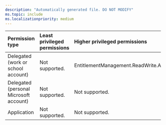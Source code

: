 ```yaml
---
description: "Automatically generated file. DO NOT MODIFY"
ms.topic: include
ms.localizationpriority: medium
---
```


|Permission type|Least privileged permissions|Higher privileged permissions|
|:---|:---|:---|
|Delegated (work or school account)|Not supported.|EntitlementManagement.ReadWrite.All|
|Delegated (personal Microsoft account)|Not supported.|Not supported.|
|Application|Not supported.|Not supported.|

